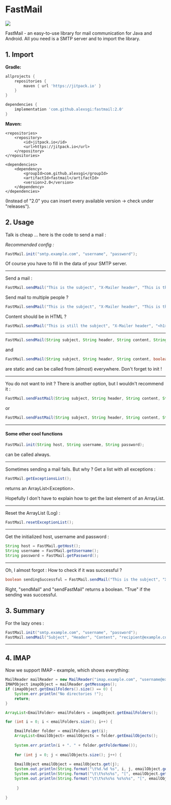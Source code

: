 # FastMail
[![](https://jitpack.io/v/alexsgi/fastmail.svg)](https://jitpack.io/#alexsgi/fastmail)

FastMail - an easy-to-use library for mail communication for Java and Android. All you need is a SMTP server and to import the library.

## 1. Import
**Gradle:**
```gradle
allprojects {
	repositories {
		maven { url 'https://jitpack.io' }
	}
}
```
```gradle
dependencies {
	implementation 'com.github.alexsgi:fastmail:2.0'
}
```
**Maven:**
```maven
<repositories>
	<repository>
		<id>jitpack.io</id>
		<url>https://jitpack.io</url>
	</repository>
</repositories>
```
```maven
<dependencies>
	<dependency>
	    <groupId>com.github.alexsgi</groupId>
	    <artifactId>fastmail</artifactId>
	    <version>2.0</version>
	</dependency>
</dependencies>
```
(Instead of "2.0" you can insert every available version → check under "releases").

## 2. Usage

Talk is cheap ... here is the code to send a mail : 

*Recommended config :*
```java
FastMail.init("smtp.example.com", "username", "password");
```
Of course you have to fill in the data of your SMTP server.

---
Send a mail :
```java
FastMail.sendMail("This is the subject", "X-Mailer header", "This is the content", "to@example.com");
```
Send mail to multiple people ?
```java
FastMail.sendMail("This is the subject", "X-Mailer header", "This is the content", "to@example.com", "tome@example.com", "andme@example.com"); // ...
```
Content should be in HTML ?
```java
FastMail.sendMail("This is still the subject", "X-Mailer header", "<h1>This is a Heading</h1> <p style=\"color=red;\">This is a RED paragraph.</p>", true);
```
---
```java 
FastMail.sendMail(String subject, String header, String content, String ... recipients);
```
and
```java 
FastMail.sendMail(String subject, String header, String content, boolean isHtml, String ... recipients);
```
are static and can be called from (almost) everywhere. Don't forget to init !

---
You do not want to init ? There is another option, but I wouldn't recommend it :
```java
FastMail.sendFastMail(String subject, String header, String content, String host, String username, String password, String ... recipients)
```
or
```java
FastMail.sendFastMail(String subject, String header, String content, String host, String username, String password, boolean isHtml, String ... recipients)
```
---
#### Some other cool functions 
```java 
FastMail.init(String host, String username, String password);
```
can be called always.

---
Sometimes sending a mail fails. But why ? 
Get a list with all exceptions :
```java
FastMail.getExceptionsList();
```
returns an ArrayList<Exception\>.

Hopefully I don't have to explain how to get the last element of an ArrayList.

---
Reset the ArrayList (Log) :
```java
FastMail.resetExceptionList();
```

---
Get the initialized host, username and password :
```java
String host = FastMail.getHost();
String username = FastMail.getUsername();
String password = FastMail.getPassword();
```
---
Oh, I almost forgot :
How to check if it was successful ?
```java
boolean sendingSuccessful = FastMail.sendMail("This is the subject", "X-Mailer header", "This is the content", "to@example.com");
```
Right, "sendMail" and "sendFastMail" returns a boolean. "True" if the sending was successful.

## 3. Summary
For the lazy ones :

```java
FastMail.init("smtp.example.com", "username", "password");
FastMail.sendMail("Subject", "Header", "Content", "recipient@example.com");
```
---

## 4. IMAP
Now we support IMAP - example, which shows everything:

```java
MailReader mailReader = new MailReader("imap.example.com", "username@example.com", "Password");
IMAPObject imapObject = mailReader.getMessages();
if (imapObject.getEmailFolders().size() == 0) {
    System.err.println("No directories !");
    return;
}

ArrayList<EmailFolder> emailFolders = imapObject.getEmailFolders();

for (int i = 0; i < emailFolders.size(); i++) {

    EmailFolder folder = emailFolders.get(i);
    ArrayList<EmailObject> emailObjects = folder.getEmailObjects();
	
    System.err.println(i + ". " + folder.getFolderName());
	
    for (int j = 0; j < emailObjects.size(); j++) {
	
	EmailObject emailObject = emailObjects.get(j);
	System.out.println(String.format("\t%d.%d %s", i, j, emailObject.getSubject()));
	System.out.println(String.format("\t\t%s%s%s", "[", emailObject.getContent(), "]"));
	System.out.println(String.format("\t\t%s%s%s %s%s%s", "[", emailObject.getSendDate(), "]", "[", emailObject.getReceivedDate(), "]"));
		
     }
	
}
```
